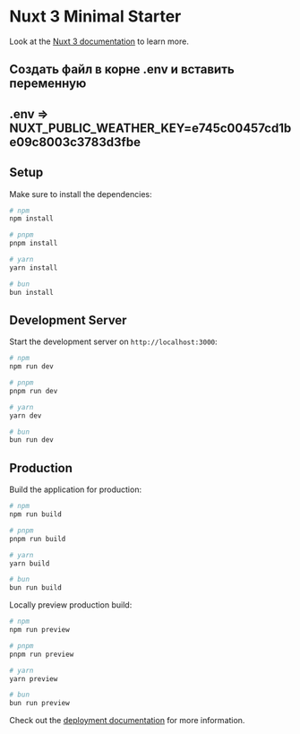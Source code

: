 # Nuxt 3 Minimal Starter

Look at the [Nuxt 3 documentation](https://nuxt.com/docs/getting-started/introduction) to learn more.

## Создать файл в корне .env и вставить переменную

## .env => NUXT_PUBLIC_WEATHER_KEY=e745c00457cd1be09c8003c3783d3fbe

## Setup

Make sure to install the dependencies:

```bash
# npm
npm install

# pnpm
pnpm install

# yarn
yarn install

# bun
bun install
```

## Development Server

Start the development server on `http://localhost:3000`:

```bash
# npm
npm run dev

# pnpm
pnpm run dev

# yarn
yarn dev

# bun
bun run dev
```

## Production

Build the application for production:

```bash
# npm
npm run build

# pnpm
pnpm run build

# yarn
yarn build

# bun
bun run build
```

Locally preview production build:

```bash
# npm
npm run preview

# pnpm
pnpm run preview

# yarn
yarn preview

# bun
bun run preview
```

Check out the [deployment documentation](https://nuxt.com/docs/getting-started/deployment) for more information.


